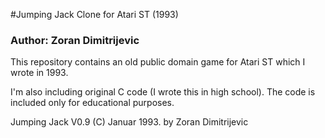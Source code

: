 #Jumping Jack Clone for Atari ST (1993)
### Author: Zoran Dimitrijevic

This repository contains an old public domain game for Atari ST which I wrote in 1993.

I'm also including original C code (I wrote this in high school). 
The code is included only for educational purposes. 

Jumping Jack V0.9
(C) Januar 1993. by Zoran Dimitrijevic
